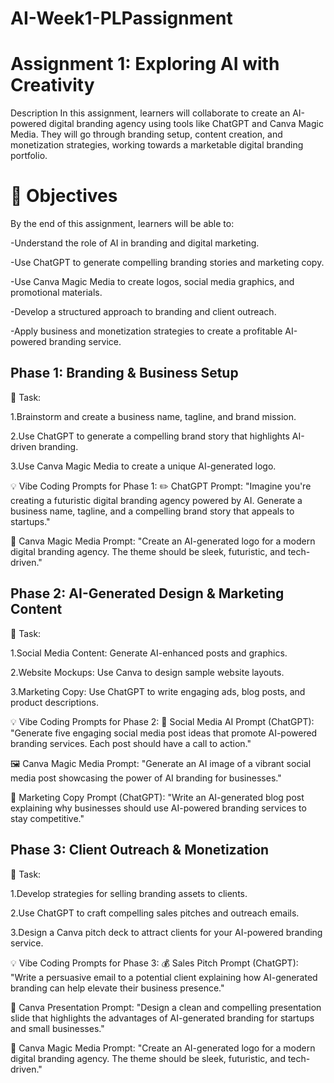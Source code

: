 # AI-Week1-PLPassignment
# Assignment 1: Exploring AI with Creativity
Description
In this assignment, learners will collaborate to create an AI-powered digital branding agency using tools like ChatGPT and Canva Magic Media. They will go through branding setup, content creation, and monetization strategies, working towards a marketable digital branding portfolio.


# 📌 Objectives

By the end of this assignment, learners will be able to:

-Understand the role of AI in branding and digital marketing.

-Use ChatGPT to generate compelling branding stories and marketing copy.

-Use Canva Magic Media to create logos, social media graphics, and promotional materials.

-Develop a structured approach to branding and client outreach.

-Apply business and monetization strategies to create a profitable AI-powered branding service.
 ## Phase 1: Branding & Business Setup

📌 Task:

1.Brainstorm and create a business name, tagline, and brand mission.

2.Use ChatGPT to generate a compelling brand story that highlights AI-driven branding.

3.Use Canva Magic Media to create a unique AI-generated logo.

💡 Vibe Coding Prompts for Phase 1: ✏️ ChatGPT Prompt: "Imagine you're creating a futuristic digital branding agency powered by AI. Generate a business name, tagline, and a compelling brand story that appeals to startups."

🎨 Canva Magic Media Prompt: "Create an AI-generated logo for a modern digital branding agency. The theme should be sleek, futuristic, and tech-driven."

 ## Phase 2: AI-Generated Design & Marketing Content

📌 Task:

1.Social Media Content: Generate AI-enhanced posts and graphics.

2.Website Mockups: Use Canva to design sample website layouts.

3.Marketing Copy: Use ChatGPT to write engaging ads, blog posts, and product descriptions.

💡 Vibe Coding Prompts for Phase 2: 📢 Social Media AI Prompt (ChatGPT): "Generate five engaging social media post ideas that promote AI-powered branding services. Each post should have a call to action."

🖼️ Canva Magic Media Prompt: "Generate an AI image of a vibrant social media post showcasing the power of AI branding for businesses."

📑 Marketing Copy Prompt (ChatGPT): "Write an AI-generated blog post explaining why businesses should use AI-powered branding services to stay competitive."

## Phase 3: Client Outreach & Monetization

📌 Task:

1.Develop strategies for selling branding assets to clients.

2.Use ChatGPT to craft compelling sales pitches and outreach emails.

3.Design a Canva pitch deck to attract clients for your AI-powered branding service.

💡 Vibe Coding Prompts for Phase 3: 💰 Sales Pitch Prompt (ChatGPT): "Write a persuasive email to a potential client explaining how AI-generated branding can help elevate their business presence."

🤝 Canva Presentation Prompt: "Design a clean and compelling presentation slide that highlights the advantages of AI-generated branding for startups and small businesses."

🎨 Canva Magic Media Prompt: "Create an AI-generated logo for a modern digital branding agency. The theme should be sleek, futuristic, and tech-driven." 

